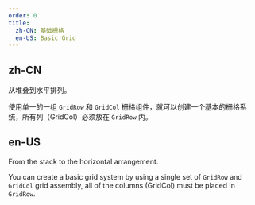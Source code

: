 ```yaml
---
order: 0
title:
  zh-CN: 基础栅格
  en-US: Basic Grid
---
```


## zh-CN

从堆叠到水平排列。

使用单一的一组 `GridRow` 和 `GridCol` 栅格组件，就可以创建一个基本的栅格系统，所有列（GridCol）必须放在 `GridRow` 内。

## en-US

From the stack to the horizontal arrangement.

You can create a basic grid system by using a single set of `GridRow` and `GridCol` grid assembly, all of the columns (GridCol) must be placed in `GridRow`.
